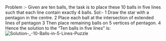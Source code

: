 Problem :- 
Given are ten balls, the task is to place these 10 balls in five lines such that each line contain exactly 4 balls.
Sol:-
1 Draw the star with a pentagon in the centre.
2 Place each ball at the intersection of extended lines of pentagon
3 Then place remaining balls on 5 vertices of pentagon.
4 Hence the solution to the “Ten balls in five lines” is:
![Solution-_-10-Balls-in-5-Lines-Puzzle](https://github.com/NamanChaudhary1/PuzzleSolving/assets/91721649/a330aaa5-779f-4b1a-8863-4e648081404f)
